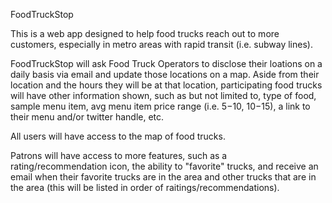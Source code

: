 FoodTruckStop

This is a web app designed to help food trucks reach out to more customers, especially in metro areas with rapid transit (i.e. subway lines).

FoodTruckStop will ask Food Truck Operators to disclose their loations on a daily basis via email and update those locations on a map. Aside from their location and the hours they will be at that location, participating food trucks will have other information shown, such as but not limited to, type of food, sample menu item, avg menu item price range (i.e. $5-$10, $10-$15), a link to their menu and/or twitter handle, etc.

All users will have access to the map of food trucks.

Patrons will have access to more features, such as a rating/recommendation icon, the ability to "favorite" trucks, and receive an email when their favorite trucks are in the area and other trucks that are in the area (this will be listed in order of raitings/recommendations).